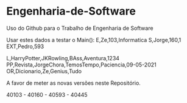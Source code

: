 # Engenharia-de-Software
Uso do Github para o Trabalho de Engenharia de Software

Usar estes dados a testar o Main():
E,Ze,103,Informatica
S,Jorge,160,1
EXT,Pedro,593

L,HarryPotter,JKRowling,BAss,Aventura,1234
PP,Revista,JorgeChora,TemosTempo,Paciencia,09-05-2021
OR,Dicionario,Ze,Genius,Tudo

A favor de meter as novas versões neste Repositório. 



40103 - 40160 - 40593 - 40445

